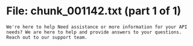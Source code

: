 ﻿# File: chunk_001142.txt (part 1 of 1)
```
We're here to help Need assistance or more information for your API needs? We are here to help and provide answers to your questions. Reach out to our support team.
```

